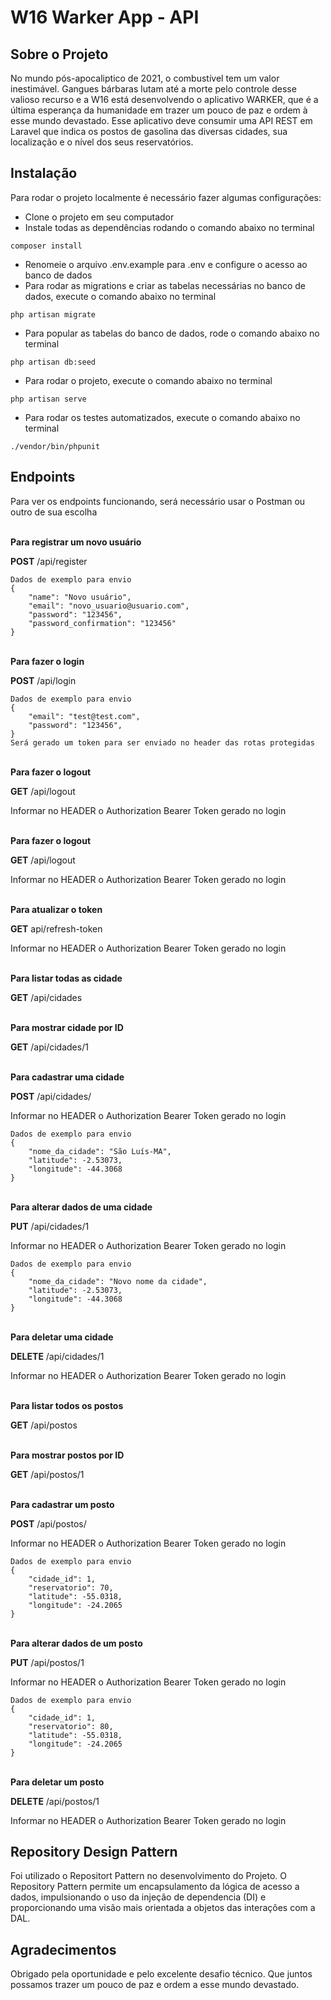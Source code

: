 # W16 Warker App - API

## Sobre o Projeto

No mundo pós-apocaliptico de 2021, o combustível tem um valor inestimável. Gangues bárbaras lutam até a morte pelo controle desse valioso recurso e a W16 está desenvolvendo o aplicativo WARKER, que é a última esperança da humanidade em trazer um pouco de paz e ordem à esse mundo devastado.
Esse aplicativo deve consumir uma API REST em Laravel que indica os postos de gasolina das diversas cidades, sua localização e o nível dos seus reservatórios.

## Instalação
Para rodar o projeto localmente é necessário fazer algumas configurações:
- Clone o projeto em seu computador
- Instale todas as dependências rodando o comando abaixo no terminal
```
composer install
```
- Renomeie o arquivo .env.example para .env e configure o acesso ao banco de dados
- Para rodar as migrations e criar as tabelas necessárias no banco de dados, execute o comando abaixo no terminal
```
php artisan migrate
```
- Para popular as tabelas do banco de dados, rode o comando abaixo no terminal
```
php artisan db:seed
```
- Para rodar o projeto, execute o comando abaixo no terminal
```
php artisan serve
```
- Para rodar os testes automatizados, execute o comando abaixo no terminal
```
./vendor/bin/phpunit
```
## Endpoints
Para ver os endpoints funcionando, será necessário usar o Postman ou outro de sua escolha

<br><b>Para registrar um novo usuário</b>

<b>POST</b> /api/register
```
Dados de exemplo para envio
{
    "name": "Novo usuário",
    "email": "novo_usuario@usuario.com",
    "password": "123456",
    "password_confirmation": "123456"
}
```
<br><b>Para fazer o login</b>

<b>POST</b> /api/login
```
Dados de exemplo para envio
{
    "email": "test@test.com",
    "password": "123456",
}
Será gerado um token para ser enviado no header das rotas protegidas
```
<br><b>Para fazer o logout</b>

<b>GET</b> /api/logout

Informar no HEADER o Authorization Bearer Token gerado no login

<br><b>Para fazer o logout</b>

<b>GET</b> /api/logout

Informar no HEADER o Authorization Bearer Token gerado no login

<br><b>Para atualizar o token</b>

<b>GET</b> api/refresh-token

Informar no HEADER o Authorization Bearer Token gerado no login

<br><b>Para listar todas as cidade</b>

<b>GET</b> /api/cidades

<br><b>Para mostrar cidade por ID</b>

<b>GET</b> /api/cidades/1

<br><b>Para cadastrar uma cidade</b>

<b>POST</b> /api/cidades/

Informar no HEADER o Authorization Bearer Token gerado no login
```
Dados de exemplo para envio
{
	"nome_da_cidade": "São Luís-MA",
	"latitude": -2.53073,
	"longitude": -44.3068
}
```
<br><b>Para alterar dados de uma cidade</b>

<b>PUT</b> /api/cidades/1

Informar no HEADER o Authorization Bearer Token gerado no login
```
Dados de exemplo para envio
{
	"nome_da_cidade": "Novo nome da cidade",
	"latitude": -2.53073,
	"longitude": -44.3068
}
```
<br><b>Para deletar uma cidade</b>

<b>DELETE</b> /api/cidades/1

Informar no HEADER o Authorization Bearer Token gerado no login

<br><b>Para listar todos os postos</b>

<b>GET</b> /api/postos

<br><b>Para mostrar postos por ID</b>

<b>GET</b> /api/postos/1

<br><b>Para cadastrar um posto</b>

<b>POST</b> /api/postos/

Informar no HEADER o Authorization Bearer Token gerado no login
```
Dados de exemplo para envio
{
	"cidade_id": 1,
    "reservatorio": 70,
	"latitude": -55.0318,
	"longitude": -24.2065
}
```
<br><b>Para alterar dados de um posto</b>

<b>PUT</b> /api/postos/1

Informar no HEADER o Authorization Bearer Token gerado no login
```
Dados de exemplo para envio
{
	"cidade_id": 1,
    "reservatorio": 80,
	"latitude": -55.0318,
	"longitude": -24.2065
}
```
<br><b>Para deletar um posto</b>

<b>DELETE</b> /api/postos/1

Informar no HEADER o Authorization Bearer Token gerado no login

## Repository Design Pattern
Foi utilizado o Repositort Pattern no desenvolvimento do Projeto. O Repository Pattern permite um encapsulamento da lógica de acesso a dados, impulsionando o uso da injeção de dependencia (DI) e proporcionando uma visão mais orientada a objetos das interações com a DAL.

## Agradecimentos
Obrigado pela oportunidade e pelo excelente desafio técnico. Que juntos possamos trazer um pouco de paz e ordem a esse mundo devastado.
